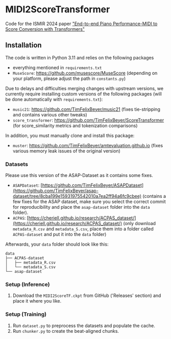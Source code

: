 # MIDI2ScoreTransformer
Code for the ISMIR 2024 paper ["End-to-end Piano Performance-MIDI to Score Conversion with Transformers"](https://arxiv.org/abs/2410.00210)

## Installation
The code is written in Python 3.11 and relies on the following packages
- everything mentioned in `requirements.txt`
- `MuseScore`: https://github.com/musescore/MuseScore (depending on your platform, please adjust the path in `constants.py`)


Due to delays and difficulties merging changes with upstream versions, we currently require installing custom versions of the following packages (will be done automatically with `requirements.txt`):

- `music21`: https://github.com/TimFelixBeyer/music21 (fixes tie-stripping and contains various other tweaks)
- `score_transformer`: https://github.com/TimFelixBeyer/ScoreTransformer (for score_similarity metrics and tokenization comparisons)

In addition, you must manually clone and install this package:
- `muster`: https://github.com/TimFelixBeyer/amtevaluation.github.io (fixes various memory leak issues of the original version)

### Datasets
Please use this version of the ASAP-Dataset as it contains some fixes.

- `ASAPDataset`: [https://github.com/TimFelixBeyer/ASAPDataset](https://github.com/TimFelixBeyer/asap-dataset/tree/8cba199e15931975542010a7ea2ff94a6fc9cbee) (contains a few fixes for the ASAP dataset, make sure you select the correct commit for reproducibility and place the `asap-dataset` folder into the `data` folder).
- `ACPAS`: [https://cheriell.github.io/research/ACPAS_dataset/](https://cheriell.github.io/research/ACPAS_dataset/) (only download `metadata_R.csv` and `metadata_S.csv`, place them into a folder called `ACPAS-dataset` and put it into the `data` folder)

Afterwards, your `data` folder should look like this:
```
data
├── ACPAS-dataset
│   ├── metadata_R.csv
│   └── metadata_S.csv
└── asap-dataset
```

### Setup (Inference)
1. Download the `MIDI2ScoreTF.ckpt` from GitHub ('Releases' section) and place it where you like.


### Setup (Training)
1. Run `dataset.py` to preprocess the datasets and populate the cache.
2. Run `chunker.py` to create the beat-aligned chunks.
